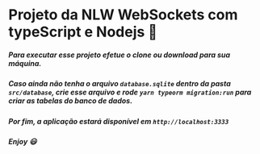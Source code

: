 # Projeto da NLW WebSockets com typeScript e Nodejs 🚀

##### Para executar esse projeto efetue o clone ou download para sua máquina.

##### Caso ainda não tenha o arquivo `database.sqlite` dentro da pasta `src/database`, crie esse arquivo e rode `yarn typeorm migration:run` para criar as tabelas do banco de dados.

##### Por fim, a aplicação estará disponível em `http://localhost:3333`

##### Enjoy 😃

